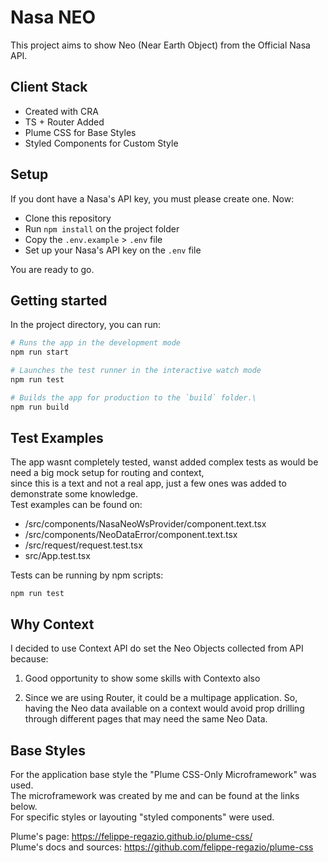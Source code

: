 # Nasa NEO

This project aims to show Neo (Near Earth Object) from the Official Nasa API.

## Client Stack

- Created with CRA
- TS + Router Added
- Plume CSS for Base Styles
- Styled Components for Custom Style

## Setup

If you dont have a Nasa's API key, you must please create one. Now:

- Clone this repository
- Run `npm install` on the project folder  
- Copy the `.env.example` > `.env` file
- Set up your Nasa's API key on the `.env` file

You are ready to go.

## Getting started

In the project directory, you can run:

```bash
# Runs the app in the development mode
npm run start
```

```bash
# Launches the test runner in the interactive watch mode
npm run test
```

```bash
# Builds the app for production to the `build` folder.\
npm run build
```

## Test Examples

The app wasnt completely tested, wanst added complex tests as would be need a big mock setup for routing and context,  
since this is a text and not a real app, just a few ones was added to demonstrate some knowledge.  
Test examples can be found on:

- /src/components/NasaNeoWsProvider/component.text.tsx
- /src/components/NeoDataError/component.text.tsx
- /src/request/request.test.tsx
- src/App.test.tsx

Tests can be running by npm scripts:

```
npm run test
```

## Why Context

I decided to use Context API do set the Neo Objects collected from API because:

1. Good opportunity to show some skills with Contexto also

2. Since we are using Router, it could be a multipage application. So, having the Neo data available on a context would avoid prop drilling through different pages that may need the same Neo Data.

## Base Styles

For the application base style the "Plume CSS-Only Microframework" was used.  
The microframework was created by me and can be found at the links below.  
For specific styles or layouting "styled components" were used.  

Plume's page: https://felippe-regazio.github.io/plume-css/  
Plume's docs and sources: https://github.com/felippe-regazio/plume-css
